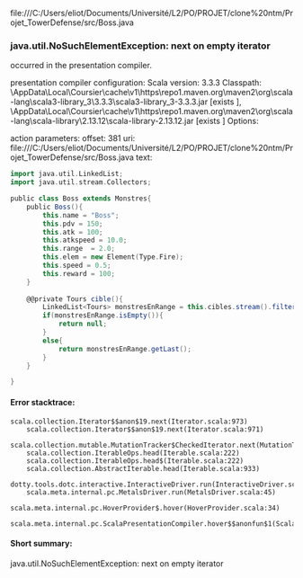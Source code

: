 file:///C:/Users/eliot/Documents/Université/L2/PO/PROJET/clone%20ntm/Projet_TowerDefense/src/Boss.java
### java.util.NoSuchElementException: next on empty iterator

occurred in the presentation compiler.

presentation compiler configuration:
Scala version: 3.3.3
Classpath:
<HOME>\AppData\Local\Coursier\cache\v1\https\repo1.maven.org\maven2\org\scala-lang\scala3-library_3\3.3.3\scala3-library_3-3.3.3.jar [exists ], <HOME>\AppData\Local\Coursier\cache\v1\https\repo1.maven.org\maven2\org\scala-lang\scala-library\2.13.12\scala-library-2.13.12.jar [exists ]
Options:



action parameters:
offset: 381
uri: file:///C:/Users/eliot/Documents/Université/L2/PO/PROJET/clone%20ntm/Projet_TowerDefense/src/Boss.java
text:
```scala
import java.util.LinkedList;
import java.util.stream.Collectors;

public class Boss extends Monstres{
    public Boss(){
        this.name = "Boss";
        this.pdv = 150;
        this.atk = 100;
        this.atkspeed = 10.0;
        this.range  = 2.0;
        this.elem = new Element(Type.Fire);
        this.speed = 0.5;
        this.reward = 100;
    }
    
    @@private Tours cible(){
        LinkedList<Tours> monstresEnRange = this.cibles.stream().filter(p->hypothénus(distance(p.position.getX(),this.position.getX()), distance(p.position.getY(),this.position.getY())) <= this.range).collect(Collectors.toCollection(LinkedList::new));
        if(monstresEnRange.isEmpty()){
            return null;
        }
        else{
            return monstresEnRange.getLast();
        }
    }

}

```



#### Error stacktrace:

```
scala.collection.Iterator$$anon$19.next(Iterator.scala:973)
	scala.collection.Iterator$$anon$19.next(Iterator.scala:971)
	scala.collection.mutable.MutationTracker$CheckedIterator.next(MutationTracker.scala:76)
	scala.collection.IterableOps.head(Iterable.scala:222)
	scala.collection.IterableOps.head$(Iterable.scala:222)
	scala.collection.AbstractIterable.head(Iterable.scala:933)
	dotty.tools.dotc.interactive.InteractiveDriver.run(InteractiveDriver.scala:168)
	scala.meta.internal.pc.MetalsDriver.run(MetalsDriver.scala:45)
	scala.meta.internal.pc.HoverProvider$.hover(HoverProvider.scala:34)
	scala.meta.internal.pc.ScalaPresentationCompiler.hover$$anonfun$1(ScalaPresentationCompiler.scala:368)
```
#### Short summary: 

java.util.NoSuchElementException: next on empty iterator